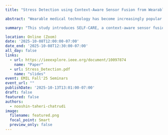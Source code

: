 ```yaml
---
title: "Stress Detection using Context-Aware Sensor Fusion from Wearable Devices"

abstract: "Wearable medical technology has become increasingly popular in recent years. One function of wearable health devices is stress detection, which relies on sensor inputs to determine a patient’s mental state. This continuous, real-time monitoring can provide healthcare professionals with vital physiological data and enhance the quality of patient care. Current methods of stress detection lack: 1) robustness—wearable health sensors contain high levels of measurement noise that degrades performance and 2) adaptation—static architectures fail to adapt to changing contexts in sensing conditions. We propose to address these deficiencies with SELF-CARE, a generalized selective sensor fusion method of stress detection that employs novel techniques of context identification and ensemble machine learning. SELF-CARE uses a learning-based classifier to process sensor features and model the environmental variations in sensing conditions known as the noise context. SELF-CARE uses noise context to selectively fuse different sensor combinations across an ensemble of models to perform robust stress classification. Our findings suggest that for wrist-worn devices, sensors that measure motion are most suitable to understand noise context, while for chest-worn devices, the most suitable sensors are those that detect muscle contraction. We demonstrate SELF-CARE’s state-of-the-art performance on the WESAD data set. Using wrist-based sensors, SELF-CARE achieves 86.34% and 94.12% accuracy for the 3-class and 2-class stress classification problems, respectively. For chest-based wearable sensors, SELF-CARE achieves 86.19% (3-class) and 93.68% (2-class) classification accuracy. This work demonstrates the benefits of utilizing selective, context-aware sensor fusion in mobile health sensing that can be applied broadly to Internet of Things applications."

summary: "This study introduces SELF-CARE, a context-aware sensor fusion framework for stress detection using wearable devices."

location: Online (Zoom)
date: '2025-10-08T12:00:00-07:00'
date_end: '2025-10-08T12:30:00-07:00'
all_day: false
links:
  - url: https://ieeexplore.ieee.org/document/10097874
    name: "Paper"
  - url: Stress_Detection.pdf
    name: "slides"
event: EMIL Fall'25 Seminars
event_url: ""
publishDate: '2025-10-13T13:01:00-07:00'
draft: false
featured: false
authors:
  - nooshin-taheri-chatrudi
image:
  filename: featured.png
  focal_point: Smart
  preview_only: false
---
```

